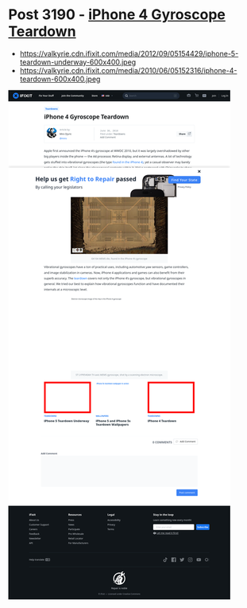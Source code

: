 # Post 3190 - [iPhone 4 Gyroscope Teardown](https://www.ifixit.com/News/3190/iphone-4-gyroscope-teardown)

- https://valkyrie.cdn.ifixit.com/media/2012/09/05154429/iphone-5-teardown-underway-600x400.jpeg
- https://valkyrie.cdn.ifixit.com/media/2010/06/05152316/iphone-4-teardown-600x400.jpeg

![screencap](screenshots/060cd94a-763c-4244-a58c-4766250d91ae.png)
